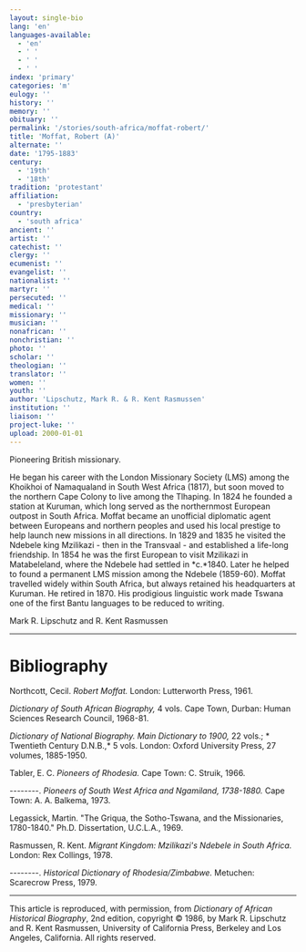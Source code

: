 ```yaml
---
layout: single-bio
lang: 'en'
languages-available:
  - 'en'
  - ' '
  - ' '
  - ' '
index: 'primary'
categories: 'm'
eulogy: ''
history: ''
memory: ''
obituary: ''
permalink: '/stories/south-africa/moffat-robert/'
title: 'Moffat, Robert (A)'
alternate: ''
date: '1795-1883'
century:
  - '19th'
  - '18th'
tradition: 'protestant'
affiliation:
  - 'presbyterian'
country:
  - 'south africa'
ancient: ''
artist: ''
catechist: ''
clergy: ''
ecumenist: ''
evangelist: ''
nationalist: ''
martyr: ''
persecuted: ''
medical: ''
missionary: ''
musician: ''
nonafrican: ''
nonchristian: ''
photo: ''
scholar: ''
theologian: ''
translator: ''
women: ''
youth: ''
author: 'Lipschutz, Mark R. & R. Kent Rasmussen'
institution: ''
liaison: ''
project-luke: ''
upload: 2000-01-01
---
```



Pioneering British missionary.

He began his career with the London Missionary Society (LMS) among the Khoikhoi of Namaqualand in South West Africa (1817), but soon moved to the northern Cape Colony to live among the Tlhaping.  In 1824 he founded a station at Kuruman, which long served as the northernmost European outpost in South Africa.  Moffat became an unofficial diplomatic agent between Europeans and northern peoples and used his local prestige to help launch new missions in all directions.  In 1829 and 1835 he visited the Ndebele king Mzilikazi - then in the Transvaal - and  established a life-long friendship.  In 1854 he was the first European to visit Mzilikazi in Matabeleland, where the Ndebele had settled in *c.*1840.  Later he helped to found a permanent LMS mission among the Ndebele (1859-60).  Moffat travelled widely within South Africa, but always retained his headquarters at Kuruman.  He retired in 1870.  His prodigious linguistic work made Tswana one of the first Bantu languages to be reduced to writing.

Mark R. Lipschutz and R. Kent Rasmussen

---

# Bibliography

Northcott, Cecil.  *Robert Moffat.*  London: Lutterworth Press, 1961.

*Dictionary of South African Biography,* 4 vols.  Cape Town, Durban: Human Sciences Research Council, 1968-81.

*Dictionary of National Biography.  Main Dictionary to 1900,* 22 vols.; * Twentieth Century D.N.B.,* 5 vols.  London: Oxford University Press, 27 volumes, 1885-1950.

Tabler, E. C.  *Pioneers of Rhodesia.*  Cape Town: C. Struik, 1966.

--------.  *Pioneers of South West Africa and Ngamiland, 1738-1880.*  Cape Town: A. A. Balkema, 1973.

Legassick, Martin.  "The Griqua, the Sotho-Tswana, and the Missionaries, 1780-1840."  Ph.D. Dissertation, U.C.L.A., 1969.

Rasmussen, R. Kent.  *Migrant Kingdom: Mzilikazi's Ndebele in South Africa.*  London: Rex Collings, 1978.

--------.  *Historical Dictionary of Rhodesia/Zimbabwe.*  Metuchen: Scarecrow Press, 1979.

---

This article is reproduced, with permission, from *Dictionary of African Historical Biography*, 2nd edition, copyright &copy; 1986, by Mark R. Lipschutz and R. Kent Rasmussen,  University of California Press, Berkeley and Los Angeles, California.  All rights reserved.